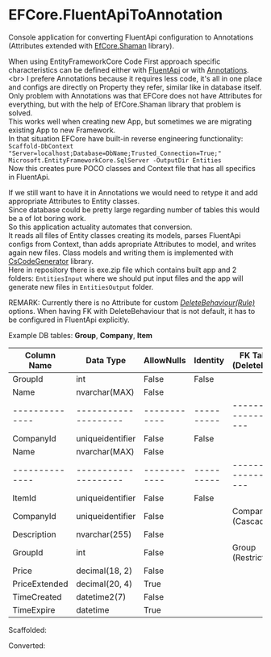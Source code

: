 # EFCore.FluentApiToAnnotation
Console application for converting FluentApi configuration to Annotations (Attributes extended with [EfCore.Shaman](https://github.com/isukces/EfCore.Shaman) library).

When using EntityFrameworkCore Code First approach specific characteristics can be defined either with [FluentApi](https://msdn.microsoft.com/en-us/library/jj591620(v=vs.113).aspx) or with [Annotations](https://msdn.microsoft.com/en-us/library/jj591583(v=vs.113).aspx).<br>
I prefere Annotations because it requires less code, it's all in one place and configs are directly on Property they refer, similar like in database itself.<br>
Only problem with Annotations was that EFCore does not have Attributes for everything, but with the help of EfCore.Shaman library that problem is solved.<br>
This works well when creating new App, but sometimes we are migrating existing App to new Framework.<br>
In that situation EFCore have built-in reverse engineering functionality:<br>
`Scaffold-DbContext "Server=localhost;Database=DbName;Trusted_Connection=True;" Microsoft.EntityFrameworkCore.SqlServer -OutputDir Entities`<br>
Now this creates pure POCO classes and Context file that has all specifics in FluentApi.<br>

If we still want to have it in Annotations we would need to retype it and add appropriate Attributes to Entity classes.<br>
Since database could be pretty large regarding number of tables this would be a of lot boring work.<br>
So this application actuality automates that conversion.<br>
It reads all files of Entity classes creating its models, parses FluentApi configs from Context, than adds apropriate Attributes to model, and writes again new files. Class models and writing them is implemented with [CsCodeGenerator](https://github.com/borisdj/CsCodeGenerator) library.<br>
Here in repository there is exe.zip file which contains built app and 2 folders: `EntitiesInput` where we should put input files and the app will generate new files in `EntitiesOutput` folder.

REMARK:
Currently there is no Attribute for custom  [*DeleteBehaviour(Rule)*](https://github.com/isukces/EfCore.Shaman/issues/7) options.
When having FK with DeleteBehaviour that is not default, it has to be configured in FluentApi explicitly.

Example
DB tables: **Group**, **Company**, **Item**

| Column Name  | Data Type          | AllowNulls | Identity | FK Table (DeleteRule) |
| ------------ | ------------------ | ---------- | -------- | --------------------- |
| GroupId      | int                | False      | False    |                       |
| Name         | nvarchar(MAX)      | False      |          |                       |
|--------------|--------------------|------------|----------| --------------------- |
| CompanyId    | uniqueidentifier   | False      | False    |                       |
| Name         | nvarchar(MAX)      | False      |          |                       |
|--------------|--------------------|------------|----------| --------------------- |
| ItemId       | uniqueidentifier   | False      | False    |                       |
| CompanyId    | uniqueidentifier   | False      |          | Company (Cascade)     |
| Description  | nvarchar(255)      | False      |          |                       |
| GroupId      | int                | False      |          | Group (Restrict)      |
| Price        | decimal(18, 2)     | False      |          |                       |
| PriceExtended| decimal(20, 4)     | True       |          |                       |
| TimeCreated  | datetime2(7)       | False      |          |                       |
| TimeExpire   | datetime           | True       |          |                       |

Scaffolded:

Converted:
